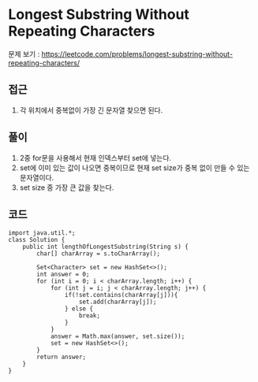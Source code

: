 # Longest Substring Without Repeating Characters

문제 보기 : <https://leetcode.com/problems/longest-substring-without-repeating-characters/>

## 접근 

1. 각 위치에서 중복없이 가장 긴 문자열 찾으면 된다.

## 풀이 

1. 2중 for문을 사용해서 현재 인덱스부터 set에 넣는다.
2. set에 이미 있는 값이 나오면 중복이므로 현재 set size가 중복 없이 만들 수 있는 문자열이다.
3. set size 중 가장 큰 값을 찾는다.


## 코드

```
import java.util.*;
class Solution {
    public int lengthOfLongestSubstring(String s) {
        char[] charArray = s.toCharArray();

        Set<Character> set = new HashSet<>();
        int answer = 0;
        for (int i = 0; i < charArray.length; i++) {
            for (int j = i; j < charArray.length; j++) {
                if(!set.contains(charArray[j])){
                    set.add(charArray[j]);
                } else {
                    break;
                }
            }
            answer = Math.max(answer, set.size());
            set = new HashSet<>();
        }
        return answer;
    }
}
```